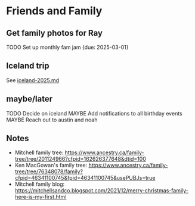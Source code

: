 # Friends and Family

## Get family photos for Ray
TODO Set up monthly fam jam {due: 2025-03-01}

## Iceland trip
See [iceland-2025.md](iceland-2025.md)

## maybe/later
TODO Decide on iceland
MAYBE Add notifications to all birthday events
MAYBE Reach out to austin and noah

## Notes
- Mitchell family tree: https://www.ancestry.ca/family-tree/tree/201124966?cfpid=162626377648&dtid=100
- Ken MacGowan's family tree: https://www.ancestry.ca/family-tree/tree/76348078/family?cfpid=46341100745&fpid=46341100745&usePUBJs=true
- Mitchell family blog: https://mitchellsandco.blogspot.com/2021/12/merry-christmas-family-here-is-my-first.html